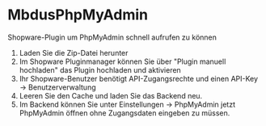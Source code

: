# MbdusPhpMyAdmin
Shopware-Plugin um PhpMyAdmin schnell aufrufen zu können

1. Laden Sie die Zip-Datei herunter
2. Im Shopware Pluginmanager können Sie über "Plugin manuell hochladen" das Plugin hochladen und aktivieren
3. Ihr Shopware-Benutzer benötigt API-Zugangsrechte und einen API-Key -> Benutzerverwaltung
4. Leeren Sie den Cache und laden Sie das Backend neu.
5. Im Backend können Sie unter Einstellungen -> PhpMyAdmin jetzt PhpMyAdmin öffnen ohne Zugangsdaten eingeben zu müssen.
